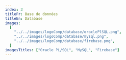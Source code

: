 ```yaml
---
index: 3
titleFr: Base de données
titleEn: Database
images:
  [
    "../../images/logoComp/database/oraclePlSQL.png",
    "../../images/logoComp/database/mysql.png",
    "../../images/logoComp/database/firebase.png",
  ]
imagesTitles: ["Oracle PL/SQL", "MySQL", "Firebase"]
---
```

